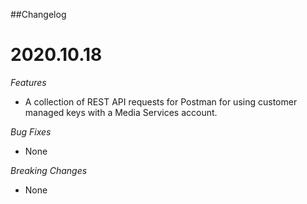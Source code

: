 ##Changelog

<a name="2020.10.18"></a>
# 2020.10.18

*Features*
* A collection of REST API requests for Postman for using customer managed keys with a Media Services account.

*Bug Fixes*
* None

*Breaking Changes*
* None
